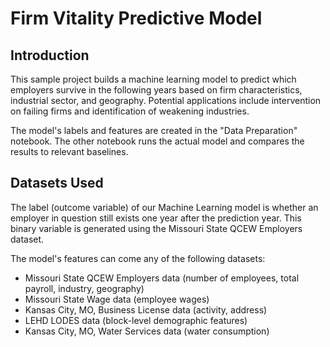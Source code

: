 # Firm Vitality Predictive Model

## Introduction

This sample project builds a machine learning model to predict which employers survive in the following years based on firm characteristics, industrial sector, and geography. Potential applications include intervention on failing firms and identification of weakening industries.

The model's labels and features are created in the "Data Preparation" notebook. The other notebook runs the actual model and compares the results to relevant baselines.

## Datasets Used

The label (outcome variable) of our Machine Learning model is whether an employer in question still exists one year after the prediction year. This binary variable is generated using the Missouri State QCEW Employers dataset.

The model's features can come any of the following datasets:
- Missouri State QCEW Employers data (number of employees, total payroll, industry, geography)
- Missouri State Wage data (employee wages)
- Kansas City, MO, Business License data (activity, address)
- LEHD LODES data (block-level demographic features)
- Kansas City, MO, Water Services data (water consumption)

